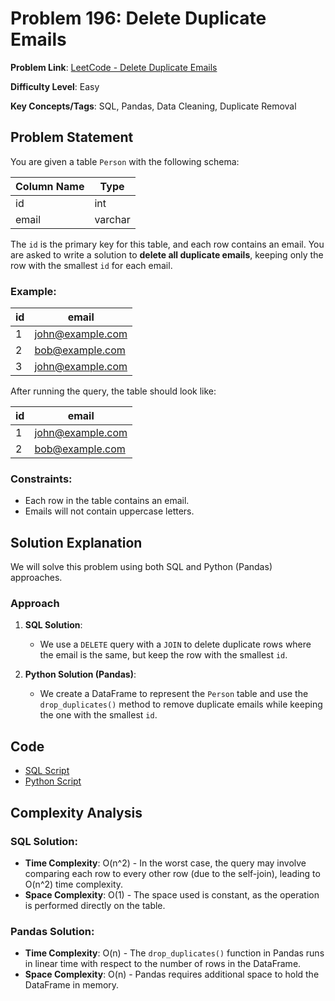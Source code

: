 # Problem 196: Delete Duplicate Emails

**Problem Link**: [LeetCode - Delete Duplicate Emails](https://leetcode.com/problems/delete-duplicate-emails/)

**Difficulty Level**: Easy

**Key Concepts/Tags**: SQL, Pandas, Data Cleaning, Duplicate Removal

## Problem Statement

You are given a table `Person` with the following schema:

| Column Name | Type    |
|-------------|---------|
| id          | int     |
| email       | varchar |

The `id` is the primary key for this table, and each row contains an email. You are asked to write a solution to **delete all duplicate emails**, keeping only the row with the smallest `id` for each email.

### Example:

| id | email             |
|----|-------------------|
| 1  | john@example.com   |
| 2  | bob@example.com    |
| 3  | john@example.com   |

After running the query, the table should look like:

| id | email             |
|----|-------------------|
| 1  | john@example.com   |
| 2  | bob@example.com    |

### Constraints:
- Each row in the table contains an email.
- Emails will not contain uppercase letters.

## Solution Explanation

We will solve this problem using both SQL and Python (Pandas) approaches.

### Approach

1. **SQL Solution**:
   - We use a `DELETE` query with a `JOIN` to delete duplicate rows where the email is the same, but keep the row with the smallest `id`.

2. **Python Solution (Pandas)**:
   - We create a DataFrame to represent the `Person` table and use the `drop_duplicates()` method to remove duplicate emails while keeping the one with the smallest `id`.

## Code
- [SQL Script](./solution_1.sql)
- [Python Script](./solution_2.py)

## Complexity Analysis

### SQL Solution:

- **Time Complexity**: O(n^2) - In the worst case, the query may involve comparing each row to every other row (due to the self-join), leading to O(n^2) time complexity.
- **Space Complexity**: O(1) - The space used is constant, as the operation is performed directly on the table.

### Pandas Solution:

- **Time Complexity**: O(n) - The `drop_duplicates()` function in Pandas runs in linear time with respect to the number of rows in the DataFrame.
- **Space Complexity**: O(n) - Pandas requires additional space to hold the DataFrame in memory.
